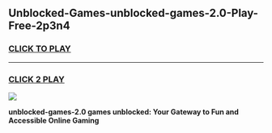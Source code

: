 
## Unblocked-Games-unblocked-games-2.0-Play-Free-2p3n4
<h3>
<a href="https://premium76.site?title=unblocked-games-2.0&ref=18A">CLICK TO PLAY</a></h3>
<hr>

<h3>
<a href="https://premium76.site?title=unblocked-games-2.0&ref=18A">CLICK 2 PLAY</a>
  
</h3>

<a href="https://premium76.site?title=unblocked-games-2.0&ref=18A"><img src="https://clearcache.store/games.png"></a>


**unblocked-games-2.0 games unblocked: Your Gateway to Fun and Accessible Online Gaming**
